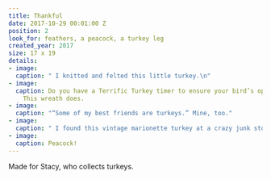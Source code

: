 ```yaml
---
title: Thankful
date: 2017-10-29 00:01:00 Z
position: 2
look_for: feathers, a peacock, a turkey leg
created_year: 2017
size: 17 x 19
details:
- image: 
  caption: " I knitted and felted this little turkey.\n"
- image: 
  caption: Do you have a Terrific Turkey timer to ensure your bird’s optimal temperature?
    This wreath does.
- image: 
  caption: "“Some of my best friends are turkeys.” Mine, too."
- image: 
  caption: " I found this vintage marionette turkey at a crazy junk store in Prague."
- image: 
  caption: Peacock!
---
```


Made for Stacy, who collects turkeys.